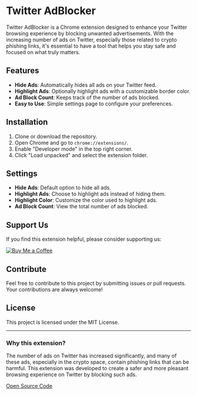 # Twitter AdBlocker

Twitter AdBlocker is a Chrome extension designed to enhance your Twitter browsing experience by blocking unwanted advertisements. With the increasing number of ads on Twitter, especially those related to crypto phishing links, it's essential to have a tool that helps you stay safe and focused on what truly matters.

## Features

- **Hide Ads**: Automatically hides all ads on your Twitter feed.
- **Highlight Ads**: Optionally highlight ads with a customizable border color.
- **Ad Block Count**: Keeps track of the number of ads blocked.
- **Easy to Use**: Simple settings page to configure your preferences.

## Installation

1. Clone or download the repository.
2. Open Chrome and go to `chrome://extensions/`.
3. Enable "Developer mode" in the top right corner.
4. Click "Load unpacked" and select the extension folder.

## Settings

- **Hide Ads**: Default option to hide all ads.
- **Highlight Ads**: Choose to highlight ads instead of hiding them.
- **Highlight Color**: Customize the color used to highlight ads.
- **Ad Block Count**: View the total number of ads blocked.

## Support Us

If you find this extension helpful, please consider supporting us:

[![Buy Me a Coffee](https://www.buymeacoffee.com/assets/img/custom_images/orange_img.png)](https://etherscan.io/address/0x0F5364145EaFE36c7019CD731f12AF0497Eb7F50)

## Contribute

Feel free to contribute to this project by submitting issues or pull requests. Your contributions are always welcome!

## License

This project is licensed under the MIT License.

---

### Why this extension?

The number of ads on Twitter has increased significantly, and many of these ads, especially in the crypto space, contain phishing links that can be harmful. This extension was developed to create a safer and more pleasant browsing experience on Twitter by blocking such ads.

[Open Source Code](https://github.com/yourusername/yourrepository)
